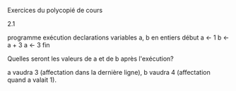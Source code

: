Exercices du polycopié de cours

2.1

programme exécution
declarations
  variables a, b en entiers
début
 a ← 1
 b ← a + 3
 a ← 3
fin

Quelles seront les valeurs de a et de b après l'exécution?

a vaudra 3 (affectation dans la dernière ligne), b vaudra 4 (affectation quand a valait 1).
